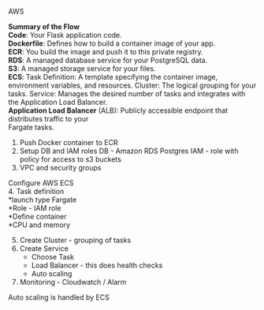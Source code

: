 AWS

**Summary of the Flow**  
**Code**: Your Flask application code.  
**Dockerfile**: Defines how to build a container image of your app.  
**ECR**: You build the image and push it to this private registry.  
**RDS**: A managed database service for your PostgreSQL data.  
**S3**: A managed storage service for your files.  
**ECS**:
    Task Definition: A template specifying the container image, environment variables, and resources.
    Cluster: The logical grouping for your tasks.
    Service: Manages the desired number of tasks and integrates with the Application Load Balancer.  
**Application Load Balancer** (ALB): Publicly accessible endpoint that distributes traffic to your   
Fargate tasks. 

1. Push Docker container to ECR
2. Setup DB and IAM roles
DB - Amazon RDS Postgres
IAM - role with policy for access to s3 buckets
3. VPC and security groups  
  
Configure AWS ECS  
4. Task definition   
        *launch type Fargate  
        *Role - IAM role  
        *Define container  
        *CPU and memory  

5. Create Cluster - grouping of tasks  
6. Create Service     
    - Choose Task  
    - Load Balancer - this does health checks  
    - Auto scaling   
7. Monitoring - Cloudwatch / Alarm    
    
Auto scaling is handled by ECS

